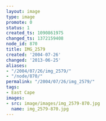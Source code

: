 ```yaml
---
layout: image
type: image
promote: 0
status: 1
created_ts: 1090861975
changed_ts: 1372159408
node_id: 870
title: IMG_2579
created: '2004-07-26'
changed: '2013-06-25'
aliases:
- "/2004/07/26/img_2579/"
- "/node/870/"
permalink: "/2004/07/26/img_2579/"
tags:
- East Cape
images:
- src: image/images/img_2579-870.jpg
  name: img_2579-870.jpg
---
```


